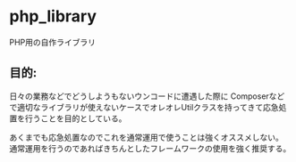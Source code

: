 # php_library
PHP用の自作ライブラリ

## 目的:
日々の業務などでどうしようもないウンコードに遭遇した際に
Composerなどで適切なライブラリが使えないケースでオレオレUtilクラスを持ってきて応急処置を行うことを目的としている。

あくまでも応急処置なのでこれを通常運用で使うことは強くオススメしない。
通常運用を行うのであればきちんとしたフレームワークの使用を強く推奨する。
